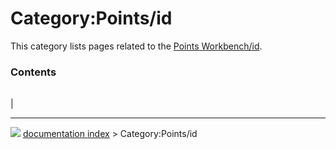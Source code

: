# Category:Points/id
This category lists pages related to the [Points Workbench/id](Points_Workbench/id.md).

### Contents

|     |     |     |
| --- | --- | --- |
|



---
![](images/Button_right.svg) [documentation index](../README.md) > Category:Points/id

